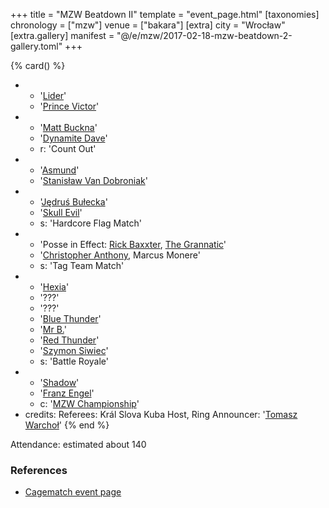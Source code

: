 +++
title = "MZW Beatdown II"
template = "event_page.html"
[taxonomies]
chronology = ["mzw"]
venue = ["bakara"]
[extra]
city = "Wrocław"
[extra.gallery]
manifest = "@/e/mzw/2017-02-18-mzw-beatdown-2-gallery.toml"
+++

{% card() %}
- - '[Lider](@/w/lider.md)'
  - '[Prince Victor](@/w/vic-golden.md)'
- - '[Matt Buckna](@/w/matt-buckna.md)'
  - '[Dynamite Dave](@/w/dynamite-dave.md)'
  - r: 'Count Out'
- - '[Asmund](@/w/asmund.md)'
  - '[Stanisław Van Dobroniak](@/w/stanislaw-van-dobroniak.md)'
- - '[Jędruś Bułecka](@/w/jedrus-bulecka.md)'
  - '[Skull Evil](@/w/skull-evil.md)'
  - s: 'Hardcore Flag Match'
- - 'Posse in Effect: [Rick Baxxter](@/w/rick-baxxter.md), [The Grannatic](@/w/the-grannatic.md)'
  - '[Christopher Anthony](@/w/christopher-anthony.md), Marcus Monere'
  - s: 'Tag Team Match'
- - '[Hexia](@/w/hexia.md)'
  - '???'
  - '???'
  - '[Blue Thunder](@/w/blue-thunder.md)'
  - '[Mr B.](@/w/mr-b.md)'
  - '[Red Thunder](@/w/red-thunder.md)'
  - '[Szymon Siwiec](@/w/szymon-siwiec.md)'
  - s: 'Battle Royale'
- - '[Shadow](@/w/shadow.md)'
  - '[Franz Engel](@/w/franz-engel.md)'
  - c: '[MZW Championship](@/c/mzw-championship.md)'
- credits:
    Referees: Král Slova Kuba
    Host, Ring Announcer: '[Tomasz Warchoł](@/w/tomasz-warchol.md)'
{% end %}

Attendance: estimated about 140

### References

* [Cagematch event page](https://www.cagematch.net/?id=1&nr=169774)
